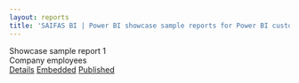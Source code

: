 ```yaml
---
layout: reports
title: 'SAIFAS BI | Power BI showcase sample reports for Power BI custom visual - SAIFAS Table'
---
```

<div class="card">
  <div class="card__title">
    Showcase sample report 1
  </div>
  <div class="card__image">
    <img src="/assets/images/content/saifas-bi-powerbi-custom-visuals/saifas-bi-pbi-cv-table-300px-300px.png" alt="">
  </div>
  <div class="card__description">
    Company employees
  </div>
  <div class="card__buttons-container">
    <a class="btn" href="./showcase-sample-1/">Details</a>
    <a class="btn" href="./showcase-sample-1/embedded/">Embedded</a>
    <a class="btn" href="./showcase-sample-1/published/">Published</a>
  </div>
</div>
